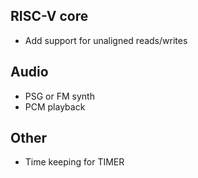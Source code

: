 ## RISC-V core

- Add support for unaligned reads/writes

## Audio

- PSG or FM synth
- PCM playback

## Other

- Time keeping for TIMER
